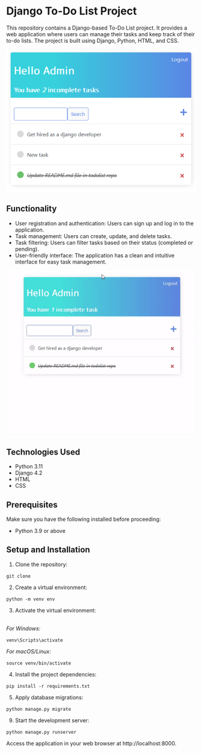 # Django To-Do List Project
This repository contains a Django-based To-Do List project. It provides a web application where users can manage their tasks and keep track of their to-do lists. The project is built using Django, Python, HTML, and CSS.
<p align="center">
  <img src="gitreadme/index.png" alt="index" /></p>


## Functionality
- User registration and authentication: Users can sign up and log in to the application.
- Task management: Users can create, update, and delete tasks.
- Task filtering: Users can filter tasks based on their status (completed or pending).
- User-friendly interface: The application has a clean and intuitive interface for easy task management.
<p align="center">
  <img src="gitreadme/todolist.gif" alt="todolist" /></p>

## Technologies Used
- Python 3.11
- Django 4.2
- HTML
- CSS

## Prerequisites
Make sure you have the following installed before proceeding:
- Python 3.9 or above

## Setup and Installation
1. Clone the repository:
```
git clone
```

2. Create a virtual environment:

```
python -m venv env
```

3. Activate the virtual environment: 
</br>
<i>For Windows:</i>

```
venv\Scripts\activate
```
*For macOS/Linux:*
```
source venv/bin/activate
```

4. Install the project dependencies:
```
pip install -r requirements.txt
```
5. Apply database migrations:
```
python manage.py migrate
```
9. Start the development server:
```
python manage.py runserver
```
Access the application in your web browser at http://localhost:8000.




